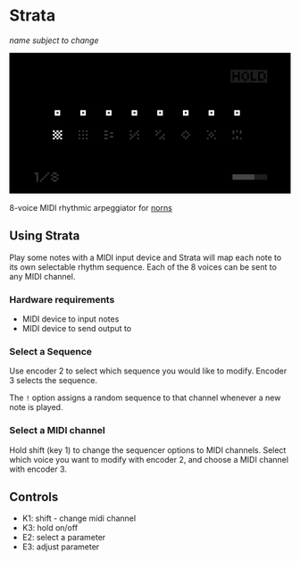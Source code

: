 # Strata

_name subject to change_

![](img/strata.png)

8-voice MIDI rhythmic arpeggiator for [norns](https://monome.org/norns/)

## Using Strata

Play some notes with a MIDI input device and Strata will map each note to its own selectable rhythm sequence. Each of the 8 voices can be sent to any MIDI channel.

### Hardware requirements

- MIDI device to input notes
- MIDI device to send output to

### Select a Sequence

Use encoder 2 to select which sequence you would like to modify. Encoder 3 selects the sequence.

The `!` option assigns a random sequence to that channel whenever a new note is played.

### Select a MIDI channel

Hold shift (key 1) to change the sequencer options to MIDI channels. Select which voice you want to modify with encoder 2, and choose a MIDI channel with encoder 3.

## Controls

- K1: shift - change midi channel
- K3: hold on/off
- E2: select a parameter
- E3: adjust parameter
